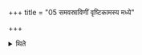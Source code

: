+++
title = "05 समवस्राविणीं वृष्टिकामस्य मध्ये"

+++

<details><summary>थिते</summary>

समवस्राविणीं वृष्टिकामस्य । मध्ये निनता भवति । अनुपूर्वमन्तावुन्नतौ ५
</details>
